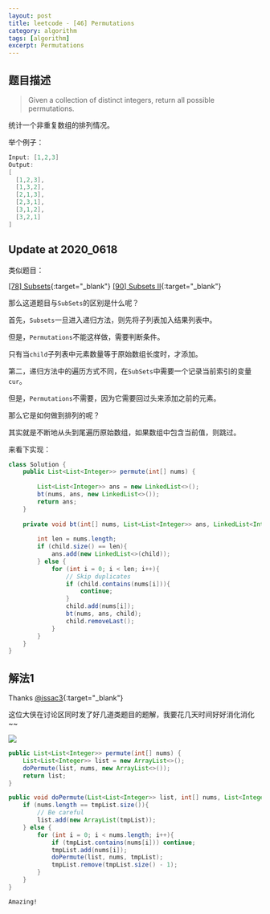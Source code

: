 ```yaml
---
layout: post
title: leetcode - [46] Permutations
category: algorithm
tags: [algorithm]
excerpt: Permutations
---
```


## 题目描述  

> Given a collection of distinct integers, return all possible permutations.  

统计一个非重复数组的排列情况。  


举个例子：  

``` java
Input: [1,2,3]
Output:
[
  [1,2,3],
  [1,3,2],
  [2,1,3],
  [2,3,1],
  [3,1,2],
  [3,2,1]
]
```


## Update at 2020_0618  

类似题目：  

[[78] Subsets](http://yaoyichen.cn/algorithm/2020/02/21/leetcode-78.html){:target="_blank"}
[[90] Subsets II](http://yaoyichen.cn/algorithm/2020/06/18/leetcode-90.html){:target="_blank"}

那么这道题目与`SubSets`的区别是什么呢？  

首先，`Subsets`一旦进入递归方法，则先将子列表加入结果列表中。  

但是，`Permutations`不能这样做，需要判断条件。  

只有当`child`子列表中元素数量等于原始数组长度时，才添加。  

第二，递归方法中的遍历方式不同，在`SubSets`中需要一个记录当前索引的变量`cur`。  

但是，`Permutations`不需要，因为它需要回过头来添加之前的元素。  

那么它是如何做到排列的呢？  

其实就是不断地从头到尾遍历原始数组，如果数组中包含当前值，则跳过。  

来看下实现：  

``` java
class Solution {
    public List<List<Integer>> permute(int[] nums) {
        
        List<List<Integer>> ans = new LinkedList<>();
        bt(nums, ans, new LinkedList<>());
        return ans;
    }
    
    private void bt(int[] nums, List<List<Integer>> ans, LinkedList<Integer> child){
        
        int len = nums.length;
        if (child.size() == len){
            ans.add(new LinkedList<>(child));
        } else {
            for (int i = 0; i < len; i++){
                // Skip duplicates
                if (child.contains(nums[i])){
                    continue;
                }
                child.add(nums[i]);
                bt(nums, ans, child);
                child.removeLast();
            }
        }
    }
}
```

## 解法1


Thanks [@issac3](https://leetcode.com/problems/permutations/discuss/18239/A-general-approach-to-backtracking-questions-in-Java-(Subsets-Permutations-Combination-Sum-Palindrome-Partioning)){:target="_blank"}  

这位大侠在讨论区同时发了好几道类题目的题解，我要花几天时间好好消化消化~~   


![](https://yyc-images.oss-cn-beijing.aliyuncs.com/leetcode_46.png)  

``` java
public List<List<Integer>> permute(int[] nums) {
    List<List<Integer>> list = new ArrayList<>();
    doPermute(list, nums, new ArrayList<>());
    return list;
}

public void doPermute(List<List<Integer>> list, int[] nums, List<Integer> tmpList){
    if (nums.length == tmpList.size()){
        // Be careful
        list.add(new ArrayList(tmpList));
    } else {
        for (int i = 0; i < nums.length; i++){
            if (tmpList.contains(nums[i])) continue;
            tmpList.add(nums[i]);
            doPermute(list, nums, tmpList);
            tmpList.remove(tmpList.size() - 1);
        }
    }
}
```

`Amazing!`